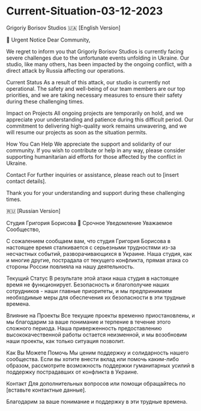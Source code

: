 # Current-Situation-03-12-2023

Grigoriy Borisov Studios
🇺🇦 [English Version]

🚨 Urgent Notice
Dear Community,

We regret to inform you that Grigoriy Borisov Studios is currently facing severe challenges due to the unfortunate events unfolding in Ukraine. Our studio, like many others, has been impacted by the ongoing conflict, with a direct attack by Russia affecting our operations.

Current Status
As a result of this attack, our studio is currently not operational. The safety and well-being of our team members are our top priorities, and we are taking necessary measures to ensure their safety during these challenging times.

Impact on Projects
All ongoing projects are temporarily on hold, and we appreciate your understanding and patience during this difficult period. Our commitment to delivering high-quality work remains unwavering, and we will resume our projects as soon as the situation permits.

How You Can Help
We appreciate the support and solidarity of our community. If you wish to contribute or help in any way, please consider supporting humanitarian aid efforts for those affected by the conflict in Ukraine.

Contact
For further inquiries or assistance, please reach out to [insert contact details].

Thank you for your understanding and support during these challenging times.


🇷🇺 [Russian Version]

Студия Григория Борисова
🚨 Срочное Уведомление
Уважаемое Сообщество,

С сожалением сообщаем вам, что студия Григория Борисова в настоящее время сталкивается с серьезными трудностями из-за несчастных событий, разворачивающихся в Украине. Наша студия, как и многие другие, пострадала от текущего конфликта, прямая атака со стороны России повлияла на нашу деятельность.

Текущий Статус
В результате этой атаки наша студия в настоящее время не функционирует. Безопасность и благополучие наших сотрудников - наши главные приоритеты, и мы предпринимаем необходимые меры для обеспечения их безопасности в эти трудные времена.

Влияние на Проекты
Все текущие проекты временно приостановлены, и мы благодарим за ваше понимание и терпение в течение этого сложного периода. Наша приверженность предоставлению высококачественной работы остается неизменной, и мы возобновим наши проекты, как только ситуация позволит.

Как Вы Можете Помочь
Мы ценим поддержку и солидарность нашего сообщества. Если вы хотите внести вклад или помочь каким-либо образом, рассмотрите возможность поддержки гуманитарных усилий в поддержку пострадавших от конфликта в Украине.

Контакт
Для дополнительных вопросов или помощи обращайтесь по [вставьте контактные данные].

Благодарим за ваше понимание и поддержку в эти трудные времена.
